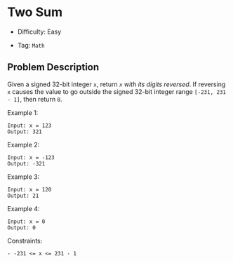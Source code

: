 # Two Sum

- Difficulty: Easy

- Tag: `Math`

## Problem Description

Given a signed 32-bit integer `x`, return *`x` with its digits reversed*. 
If reversing `x` causes the value to go outside the signed 32-bit integer range `[-231, 231 - 1]`, then return `0`.

Example 1:

```
Input: x = 123
Output: 321
```

Example 2:

```
Input: x = -123
Output: -321
```

Example 3:

```
Input: x = 120
Output: 21
```

Example 4:

```
Input: x = 0
Output: 0
```

Constraints:

```
- -231 <= x <= 231 - 1
```
